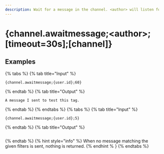 ```yaml
---
description: Wait for a message in the channel. <author> will listen for only messages sent by that user. <timeout> is how long to wait for messages matching the filter before giving up and returning nothing.
---
```

# {channel.awaitmessage;&lt;author>;[timeout=30s];[channel]}
## Examples
{% tabs %}
{% tab title="Input" %}
```text
{channel.awaitmessage;{user.id};60}
```
{% endtab %}
{% tab title="Output" %}
```text
A message I sent to test this tag.
```
{% endtab %}
{% endtabs %}
{% tabs %}
{% tab title="Input" %}
```text
{channel.awaitmessage;{user.id};5}
```
{% endtab %}
{% tab title="Output" %}
```text

```
{% endtab %}
{% hint style="info" %}
When no message matching the given filters is sent, nothing is returned.
{% endhint % }
{% endtabs %}
